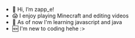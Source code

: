 - 👋 Hi, I’m zapp_e!
- 😱 I enjoy playing Minecraft and editing videos
- 🌱 As of now I'm learning javascript and java
- 🆕 I'm new to coding hehe :>

<!---
zapp-e/zapp-e is a ✨ special ✨ repository because its `README.md` (this file) appears on your GitHub profile.
You can click the Preview link to take a look at your changes.
--->
